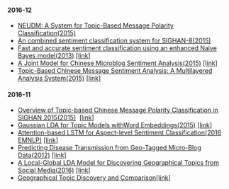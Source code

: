 #### 2016-12

- [NEUDM: A System for Topic-Based Message Polarity Classification(2015)](notes/NEUDM:-A-System-for-Topic-Based-Message-Polarity-Classification.md)
- [An combined sentiment classification system for SIGHAN-8(2015)](notes/An-combined-sentiment-classification-system-for-SIGHAN-8.md)
- [Fast and accurate sentiment classification using an enhanced Naive Bayes model(2013)](notes/Fast-and-accurate-sentiment-classification-using-an-enhanced-Naive-Bayes-model.md) [[link]](https://arxiv.org/ftp/arxiv/papers/1305/1305.6143.pdf)
- [A Joint Model for Chinese Microblog Sentiment Analysis(2015)](notes/A-Joint-Model-for-Chinese-Microblog-Sentiment-Analysis.md)  [[link]](http://www.anthology.aclweb.org/W/W15/W15-3111.pdf)
- [Topic-Based Chinese Message Sentiment Analysis: A Multilayered Analysis System(2015)](notes/Topic-Based-Chinese-Message-Sentiment-Analysis:-A-Multilayered-Analysis-System.md)  [[link]](http://www.anthology.aclweb.org/W/W15/W15-3122.pdf)


#### 2016-11 
- [Overview of Topic-based Chinese Message Polarity Classification in SIGHAN 2015(2015)](notes/Overview-of-Topic-based-Chinese-Message-Polarity-Classification-in-SIGHAN-2015.md)  [[link]](http://aclweb.org/anthology/W/W15/W15-3110.pdf)
- [Gaussian LDA for Topic Models withWord Embeddings(2015)](notes/Gaussian-LDA-for-Topic-Models-withWord-Embeddings.md)  [[link]](http://www.aclweb.org/old_anthology/P/P15/P15-1077.pdf)
- [Attention-based LSTM for Aspect-level Sentiment Classification(2016 EMNLP)](notes/Attention-based-LSTM-for-Aspect-level-Sentiment-Classification.md)  [[link]](http://www.aclweb.org/anthology/D/D16/D16-1058.pdf)
- [Predicting Disease Transmission from Geo-Tagged Micro-Blog Data(2012)](notes/predicting-disease-transmission.md)  [[link]](http://cs.rochester.edu/u/kautz/papers/Sadilek-Kautz-Silenzio_Predicting-Disease-Transmission-from-Geo-Tagged-Micro-Blog-Data_AAAI-2012.pdf)
- [A Local-Global LDA Model for Discovering Geographical Topics from Social Media(2016)](notes/local-global-LDA-model.md)  [[link]](http://arxiv.org/pdf/1607.05806.pdf)
- [Geographical Topic Discovery and Comparison](notes/Geographical-Topic-Discovery-and-Comparison.md)[[link]](http://citeseerx.ist.psu.edu/viewdoc/download;jsessionid=DC434828DCC96B07DAAD521F3AB33679?doi=10.1.1.205.8539&rep=rep1&type=pdf)
